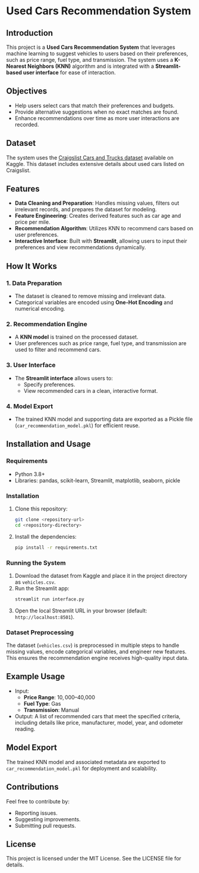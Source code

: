 # Used Cars Recommendation System

## Introduction

This project is a **Used Cars Recommendation System** that leverages machine learning to suggest vehicles to users based on their preferences, such as price range, fuel type, and transmission. The system uses a **K-Nearest Neighbors (KNN)** algorithm and is integrated with a **Streamlit-based user interface** for ease of interaction.

## Objectives

- Help users select cars that match their preferences and budgets.
- Provide alternative suggestions when no exact matches are found.
- Enhance recommendations over time as more user interactions are recorded.

## Dataset

The system uses the [Craigslist Cars and Trucks dataset](https://www.kaggle.com/datasets/austinreese/craigslist-carstrucks-data) available on Kaggle. This dataset includes extensive details about used cars listed on Craigslist.

## Features

- **Data Cleaning and Preparation**: Handles missing values, filters out irrelevant records, and prepares the dataset for modeling.
- **Feature Engineering**: Creates derived features such as car age and price per mile.
- **Recommendation Algorithm**: Utilizes KNN to recommend cars based on user preferences.
- **Interactive Interface**: Built with **Streamlit**, allowing users to input their preferences and view recommendations dynamically.

## How It Works

### 1. Data Preparation

- The dataset is cleaned to remove missing and irrelevant data.
- Categorical variables are encoded using **One-Hot Encoding** and numerical encoding.

### 2. Recommendation Engine

- A **KNN model** is trained on the processed dataset.
- User preferences such as price range, fuel type, and transmission are used to filter and recommend cars.

### 3. User Interface

- The **Streamlit interface** allows users to:
  - Specify preferences.
  - View recommended cars in a clean, interactive format.

### 4. Model Export

- The trained KNN model and supporting data are exported as a Pickle file (`car_recommendation_model.pkl`) for efficient reuse.

## Installation and Usage

### Requirements

- Python 3.8+
- Libraries: pandas, scikit-learn, Streamlit, matplotlib, seaborn, pickle

### Installation

1. Clone this repository:
   ```bash
   git clone <repository-url>
   cd <repository-directory>
   ```

2. Install the dependencies:
   ```bash
   pip install -r requirements.txt
   ```

### Running the System

1. Download the dataset from Kaggle and place it in the project directory as `vehicles.csv`.
2. Run the Streamlit app:
   ```bash
   streamlit run interface.py
   ```
3. Open the local Streamlit URL in your browser (default: `http://localhost:8501`).

### Dataset Preprocessing

The dataset (`vehicles.csv`) is preprocessed in multiple steps to handle missing values, encode categorical variables, and engineer new features. This ensures the recommendation engine receives high-quality input data.

## Example Usage

- Input:
  - **Price Range**: $10,000–$40,000
  - **Fuel Type**: Gas
  - **Transmission**: Manual
- Output:
  A list of recommended cars that meet the specified criteria, including details like price, manufacturer, model, year, and odometer reading.

## Model Export

The trained KNN model and associated metadata are exported to `car_recommendation_model.pkl` for deployment and scalability.

## Contributions

Feel free to contribute by:

- Reporting issues.
- Suggesting improvements.
- Submitting pull requests.

## License

This project is licensed under the MIT License. See the LICENSE file for details.

```

```
